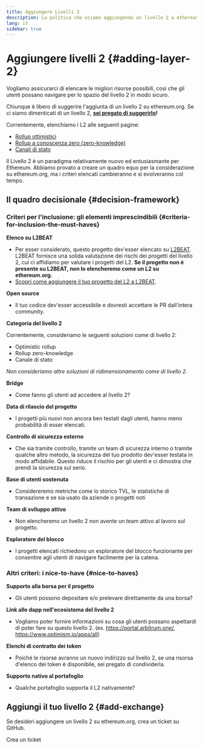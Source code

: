 ```yaml
---
title: Aggiungere Livelli 2
description: La politica che usiamo aggiungendo un livello 2 a ethereum.org
lang: it
sidebar: true
---
```


# Aggiungere livelli 2 {#adding-layer-2}

Vogliamo assicurarci di elencare le migliori risorse possibili, così che gli utenti possano navigare per lo spazio del livello 2 in modo sicuro.

Chiunque è libero di suggerire l'aggiunta di un livello 2 su ethereum.org. Se ci siamo dimenticati di un livello 2, **[sei pregato di suggerirlo](https://github.com/ethereum/ethereum-org-website/issues/new?&template=suggest_layer2.md)!**

Correntemente, elenchiamo i L2 alle seguenti pagine:

- [Rollup ottimistici](/developers/docs/scaling/optimistic-rollups/)
- [Rollup a conoscenza zero (zero-knowledge)](/developers/docs/scaling/zk-rollups/)
- [Canali di stato](/developers/docs/scaling/state-channels/)
<!-- TODO: Add layer-2 page -->

Il Livello 2 è un paradigma relativamente nuovo ed entusiasmante per Ethereum. Abbiamo provato a creare un quadro equo per la considerazione su ethereum.org, ma i criteri elencati cambieranno e si evolveranno col tempo.

## Il quadro decisionale {#decision-framework}

### Criteri per l'inclusione: gli elementi imprescindibili {#criteria-for-inclusion-the-must-haves}

**Elenco su L2BEAT**

- Per esser considerato, questo progetto dev'esser elencato su [L2BEAT](https://l2beat.com). L2BEAT fornisce una solida valutazione dei rischi dei progetti del livello 2, cui ci affidiamo per valutare i progetti del L2. **Se il progetto non è presente su L2BEAT, non lo elencheremo come un L2 su ethereum.org.**
- [Scopri come aggiungere il tuo progetto del L2 a L2BEAT](https://github.com/l2beat/l2beat/blob/master/CONTRIBUTING.md).

**Open source**

- Il tuo codice dev'esser accessibile e dovresti accettare le PR dall'intera community.

**Categoria del livello 2**

Correntemente, consideriamo le seguenti soluzioni come di livello 2:

- Optimistic rollup
- Rollup zero-knowledge
- Canale di stato

_Non consideriamo altre soluzioni di ridimensionamento come di livello 2._

**Bridge**

- Come fanno gli utenti ad accedere al livello 2?

**Data di rilascio del progetto**

- I progetti più nuovi non ancora ben testati dagli utenti, hanno meno probabilità di esser elencati.

**Controllo di sicurezza esterno**

- Che sia tramite controllo, tramite un team di sicurezza interno o tramite qualche altro metodo, la sicurezza del tuo prodotto dev'esser testata in modo affidabile. Questo riduce il rischio per gli utenti e ci dimostra che prendi la sicurezza sul serio.

**Base di utenti sostenuta**

- Considereremo metriche come lo storico TVL, le statistiche di transazione e se sia usato da aziende o progetti noti

**Team di sviluppo attivo**

- Non elencheremo un livello 2 non avente un team attivo al lavoro sul progetto.

**Esploratore del blocco**

- I progetti elencati richiedono un esploratore del blocco funzionante per consentire agli utenti di navigare facilmente per la catena.

### Altri criteri: i nice-to-have {#nice-to-haves}

**Supporto alla borsa per il progetto**

- Gli utenti possono depositare e/o prelevare direttamente da una borsa?

**Link alle dapp nell'ecosistema del livello 2**

- Vogliamo poter fornire informazioni su cosa gli utenti possano aspettardi di poter fare su questo livello 2. (es. https://portal.arbitrum.one/, https://www.optimism.io/apps/all)

**Elenchi di contratto dei token**

- Poiché le risorse avranno un nuovo indirizzo sul livello 2, se una risorsa d'elenco dei token è disponibile, sei pregato di condividerla.

**Supporto nativo al portafoglio**

- Qualche portafoglio supporta il L2 nativamente?

## Aggiungi il tuo livello 2 {#add-exchange}

Se desideri aggiungere un livello 2 su ethereum.org, crea un ticket su GitHub.

<ButtonLink to="https://github.com/ethereum/ethereum-org-website/issues/new?&template=suggest_layer2.md">
  Crea un ticket
</ButtonLink>
